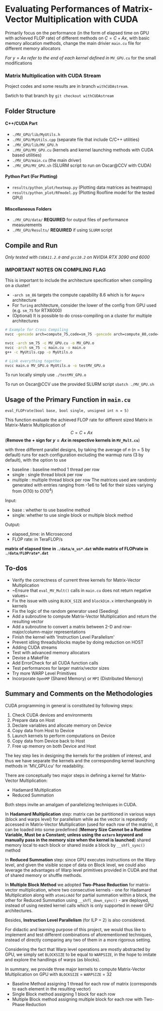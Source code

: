 # Evaluating Performances of Matrix-Vector Multiplication with CUDA
Primarily focus on the performance (in the form of elapsed time on GPU with achieved FLOP rate) of different methods on $C = C + Ax$, with basic memory allocation methods, change the main drivier `main.cu` file for different memory allocators

*For* $y = Ax$ *refer to the end of each kernel defined in* `MV_GPU.cu` for the small modifications

### Matrix Multiplication with CUDA Stream
Project codes and some results are in branch `withCUDAstream`.

Swtich to that branch by `git checkout withCUDAstream`

## Folder Structure
#### C++/CUDA Part
- `./MV_GPU/lib/MyUtils.h`
- `./MV_GPU/MyUtils.cpp` (separate file that include C/C++ utilities)
- `./MV_GPU/lib/MV_GPU.h`
- `./MV_GPU/MV_GPU.cu` (kernels and kernel launching methods with CUDA based utilities)
- `./MV_GPU/main.cu` (the main driver)
- `./MV_GPU/MV_GPU.sh` (SLURM script to run on Oscar@CCV with CUDA)

#### Python Part (For Plotting)
- `results/python_plot/heatmap.py` (Plotting data matrices as heatmaps)
- `results/python_plot/RFmodel.py` (Plotting Roofline model for the tested GPU)

#### Miscellaneous Folders
- `./MV_GPU/data/` **REQUIRED** for output files of performance measurements
- `./MV_GPU/Results/` **REQUIRED** if using `SLURM` script 

## Compile and Run
*Only tested with `CUDA11.2.0` and `gcc10.2` on NVIDIA RTX 3090 and 6000*

### IMPORTANT NOTES ON COMPILING FLAG
This is important to include the architecture specification when compiling on a cluster!
- `-arch sm_86` targets the compute capability 8.6 which is for `Ampere` architecture
- For `Turing` architecture, consider the lower of the config from GPU used (e.g. `sm_75` for RTX6000)
- (Optional) It is possible to do cross-compiling on a cluster for multiple architectures

```bash
# Example for Cross Compiling
nvcc -gencode arch=compute_75,code=sm_75 -gencode arch=compute_80,code=sm_80 -c *.cu -o *.o
```

```bash
nvcc -arch sm_75 -c MV_GPU.cu -o MV_GPU.o
nvcc -arch sm_75 -c main.cu -o main.o
g++ -c MyUtils.cpp -o MyUtils.o

# Link everything together
nvcc main.o MV_GPU.o MyUtils.o -o testMV_GPU.o
```

To run locally simply use
`./testMV_GPU.o`

To run on Oscar@CCV use the provided SLURM script
`sbatch ./MV_GPU.sh`

## Usage of the Primary Function in `main.cu`
`eval_FLOPrate(bool base, bool single, unsigned int n = 5)`

This function evaluate the achieved FLOP rate for different sized Matrix in Matrix-Matrix Multiplication of $$C = C+ Ax$$ (**Remove the + sign for $y=Ax$ in respective kernels in `MV_Mult.cu`**) 

with three different parallel designs, by taking the average of $n$ ($n = 5$ by default) runs for each configuration excluding the warmup runs (3 by default), with the option to use 
- baseline  : baseline method 1 thread per row
- single    : single thread block per row
- multiple  : multiple thread block per row
The matrices used are randomly generated with entries ranging from -1e6 to 1e6 for their sizes variying from $O(10)$ to $O(10^4)$

Input:
- base  : whether to use baseline method
- single: whether to use single block or multiple block method

Output:
- elapsed_time: in Microsecond
- FLOP rate: in TeraFLOP/s


**matrix of elapsed time in `./data/e_us*.dat` while matrix of FLOPrate in `./data/FLOPrate*.dat`**

## To-dos
- Verify the correctness of current three kernels for Matrix-Vector Multiplication
- ~Ensure that `eval_MV_Mult()` calls in `main.cu` does not return negative values~
- Fix the issue with using `BLOCK_SIZE` and `blockDim.x` interchangeably in kernels
- Fix the logic of the random generator used (Seeding)
- Add a subroutine to compute Matrix-Vector Multiplication and return the resulting vector
- Add a subroutine to convert a matrix between 2-D and row-major/column-major representations
- Finish the kernel with 'Instruction Level Parallelism' 
- Prevent idling threads/blocks maybe by doing reduction on HOST
- Adding CUDA streams
- Test with advanced memory allocators
- Devise a MakeFile
- Add ErrorCheck for all CUDA function calls
- Test performances for larger matrix/vector sizes
- Try more WARP Level Primitives
- Incorporate `OpenMP` (Shared Memory) or `MPI` (Distributed Memory)


## Summary and Comments on the Methodologies
CUDA programming in general is constituted by following steps:
1. Check CUDA devices and environments
2. Prepare data on Host 
3. Declare variables and allocate memory on Device
4. Copy data from Host to Device
5. Launch kernels to perform computations on Device
6. Copy data from Device back to Host
7. Free up memory on both Device and Host

The key step lies in designing the kernels for the problem of interest, and thus we have separate the kernels and the corresponding kernel launching methods in 'MV_GPU.cu' for readability. 

There are conceptually two major steps in defining a kernel for Matrix-Vector Multiplication:
- Hadamard Multiplication
- Reduced Summation

Both steps invite an amalgam of parallelizing techniques in CUDA.

In **Hadamard Multiplication** step: matrix can be partitioned in various ways (block and warps level) for parallelism while as the vector is repeatedly accessed in Matrix-Vector Multiplication (used for each row of the matrix), it can be loaded into some predefined (**Memory Size Cannot be a Runtime Variable, Must be a Constant; unless using the `extern` keyword and manually pass in the memory size when the kernel is launched**) shared memory local to each block or shared inside a block by `__shfl_sync()` method

In **Reduced Summation** step: since GPU executes instructions on the Warp level, and given the visible scope of data on Block level, we could also leverage the advantages of Warp level primitives provided in CUDA and that of shared memory or shuffle methods.

In **Multiple Block Method** we adopted **Two-Phase Reduction** for matrix-vector multiplication, where two consecutive kernels - one for Hadamard Multiplication along with `atomicAdd` for partial summation within a block, the other for Reduced Summation using `__shfl_down_sync()` - are deployed, instead of using nested kernel calls which is only supported in newer GPU architectures.

Besides, **Instruction Level Parallelism** (for ILP = 2) is also considered.

For didactic and learning purpose of this project, we would thus like to implement and test different combinations of aforementioned techniques, instead of directly comparing any two of them in a more rigorous setting.

Considering the fact that Warp level operations are mostly abstracted by GPU, we simply set `BLOCKSIZE` to be equal to `WARPSIZE`, in the hope to imitate and explore the handlings of warps (as blocks).


In summary, we provide three major kernels to compute Matrix-Vector Multiplication on GPU with `BLOCKSIZE` = `WARPSIZE`  = 32

- Baseline Method assigning 1 thread for each row of matrix (corresponds to each element in the resulting vector)
- Single Block method assigning 1 block for each row 
- Multiple Block method assigning multiple block for each row with Two-Phase Reduction
